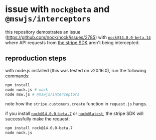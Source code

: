 # issue with `nock@beta` and `@mswjs/interceptors`

this repository demostrates an issue (https://github.com/nock/nock/issues/2785) with [`nock@14.0.0-beta.14`](https://github.com/nock/nock/tree/v14.0.0-beta.14) where API requests from [the stripe SDK](https://github.com/stripe/stripe-node) aren't being intercepted.

## reproduction steps

with node.js installed (this was tested on v20.16.0), run the following commands:

```sh
npm install
node nock.js # nock
node msw.js # @mswjs/interceptors
```

note how the `stripe.customers.create` function in `request.js` hangs.

if you install [`nock@14.0.0-beta.7`](https://github.com/nock/nock/tree/v14.0.0-beta.7) or [`nock@latest`](https://github.com/nock/nock/tree/v13.5.5), the stripe SDK will successfully make the request:

```sh
npm install nock@14.0.0-beta.7
node nock.js
```
